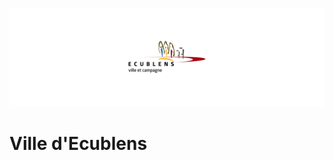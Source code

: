 ![banner](https://raw.githubusercontent.com/Ville-d-Ecublens/.github/main/profile/images/banner.png)

# Ville d'Ecublens

